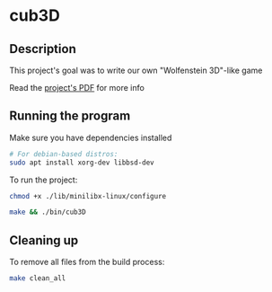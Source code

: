 # cub3D

## Description

This project's goal was to write our own "Wolfenstein 3D"-like game

Read the [project's PDF](https://github.com/m3tra/11_cub3D/blob/master/en.subject.pdf) for more info

## Running the program

Make sure you have dependencies installed

```sh
# For debian-based distros:
sudo apt install xorg-dev libbsd-dev
```

To run the project:

```sh
chmod +x ./lib/minilibx-linux/configure

make && ./bin/cub3D
```

## Cleaning up

To remove all files from the build process:

```sh
make clean_all
```
